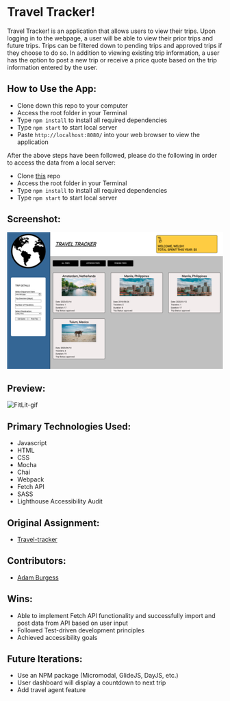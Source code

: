 # Travel Tracker!
Travel Tracker! is an application that allows users to view their trips.  Upon logging in to the webpage, a user will be able to view their prior trips and future trips.  Trips can be filtered down to pending trips and approved trips if they choose to do so.  In addition to viewing existing trip information, a user has the option to post a new trip or receive a price quote based on the trip information entered by the user.

## How to Use the App:

- Clone down this repo to your computer
- Access the root folder in your Terminal
- Type `npm install` to install all required dependencies
- Type `npm start` to start local server  
- Paste `http://localhost:8080/` into your web browser to view the application

After the above steps have been followed, please do the following in order to access the data from a local server:

- Clone [this](https://frontend.turing.edu/projects/Fitlit-part-two.html) repo 
- Access the root folder in your Terminal
- Type `npm install` to install all required dependencies
- Type `npm start` to start local server  

## Screenshot:

![FitLit-gif](src/images/screenshot.png)

## Preview:

![FitLit-gif](src/images/gif.gif)

## Primary Technologies Used:

- Javascript
- HTML
- CSS
- Mocha
- Chai
- Webpack
- Fetch API
- SASS
- Lighthouse Accessibility Audit

## Original Assignment:

- [Travel-tracker](https://frontend.turing.edu/projects/travel-tracker.html) 

## Contributors:

- [Adam Burgess](https://github.com/aburg15)

## Wins:
- Able to implement Fetch API functionality and successfully import and post data from API based on user input
- Followed Test-driven development principles
- Achieved accessibility goals

## Future Iterations:
- Use an NPM package (Micromodal, GlideJS, DayJS, etc.)
- User dashboard will display a countdown to next trip
- Add travel agent feature